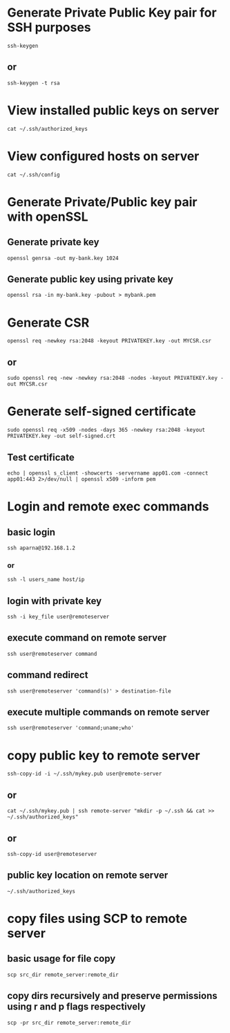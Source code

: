 # Generate Private Public Key pair for SSH purposes
`ssh-keygen`
## or
`ssh-keygen -t rsa`
# View installed public keys on server
`cat ~/.ssh/authorized_keys`
# View configured hosts on server
`cat ~/.ssh/config`


# Generate Private/Public key pair with openSSL
## Generate private key
`openssl genrsa -out my-bank.key 1024`
## Generate public key using private key
`openssl rsa -in my-bank.key -pubout > mybank.pem`

# Generate CSR
`openssl req -newkey rsa:2048 -keyout PRIVATEKEY.key -out MYCSR.csr`
## or
`sudo openssl req -new -newkey rsa:2048 -nodes -keyout PRIVATEKEY.key -out MYCSR.csr`
# Generate self-signed certificate
`sudo openssl req -x509 -nodes -days 365 -newkey rsa:2048 -keyout PRIVATEKEY.key -out self-signed.crt`
## Test certificate
`echo | openssl s_client -showcerts -servername app01.com -connect app01:443 2>/dev/null | openssl x509 -inform pem`

#  Login and remote exec commands
## basic login
`ssh aparna@192.168.1.2`
### or
`ssh -l users_name host/ip`
## login with private key
`ssh -i key_file user@remoteserver`
## execute command on remote server
`ssh user@remoteserver command`
## command redirect
`ssh user@remoteserver 'command(s)' > destination-file`
## execute multiple commands on remote server
`ssh user@remoteserver 'command;uname;who'`

# copy public key to remote server
`ssh-copy-id -i ~/.ssh/mykey.pub user@remote-server`
## or
`cat ~/.ssh/mykey.pub | ssh remote-server "mkdir -p ~/.ssh && cat >> ~/.ssh/authorized_keys"`
## or
`ssh-copy-id user@remoteserver`
## public key location on remote server
`~/.ssh/authorized_keys`

# copy files using SCP to remote server
## basic usage for file copy
`scp src_dir remote_server:remote_dir`
## copy dirs recursively and preserve permissions using r and p flags respectively
`scp -pr src_dir remote_server:remote_dir`

